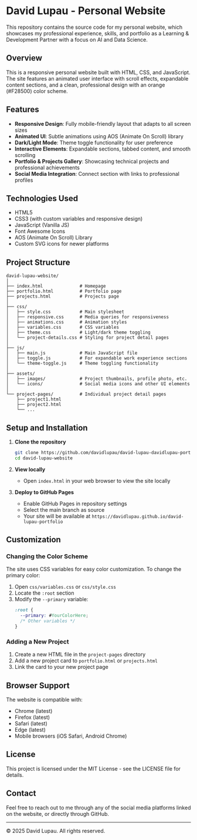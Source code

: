 # David Lupau - Personal Website

This repository contains the source code for my personal website, which showcases my professional experience, skills, and portfolio as a Learning & Development Partner with a focus on AI and Data Science.

## Overview

This is a responsive personal website built with HTML, CSS, and JavaScript. The site features an animated user interface with scroll effects, expandable content sections, and a clean, professional design with an orange (#F28500) color scheme.

## Features

- **Responsive Design**: Fully mobile-friendly layout that adapts to all screen sizes
- **Animated UI**: Subtle animations using AOS (Animate On Scroll) library
- **Dark/Light Mode**: Theme toggle functionality for user preference
- **Interactive Elements**: Expandable sections, tabbed content, and smooth scrolling
- **Portfolio & Projects Gallery**: Showcasing technical projects and professional achievements
- **Social Media Integration**: Connect section with links to professional profiles

## Technologies Used

- HTML5
- CSS3 (with custom variables and responsive design)
- JavaScript (Vanilla JS)
- Font Awesome Icons
- AOS (Animate On Scroll) Library
- Custom SVG icons for newer platforms

## Project Structure

```
david-lupau-website/
│
├── index.html              # Homepage
├── portfolio.html          # Portfolio page
├── projects.html           # Projects page
│
├── css/
│   ├── style.css           # Main stylesheet
│   ├── responsive.css      # Media queries for responsiveness
│   ├── animations.css      # Animation styles
│   ├── variables.css       # CSS variables
│   ├── theme.css           # Light/dark theme toggling
│   └── project-details.css # Styling for project detail pages
│
├── js/
│   ├── main.js             # Main JavaScript file
│   ├── toggle.js           # For expandable work experience sections
│   └── theme-toggle.js     # Theme toggling functionality
│
├── assets/
│   ├── images/             # Project thumbnails, profile photo, etc.
│   └── icons/              # Social media icons and other UI elements
│
└── project-pages/          # Individual project detail pages
    ├── project1.html
    ├── project2.html
    └── ...
```

## Setup and Installation

1. **Clone the repository**
   ```bash
   git clone https://github.com/davidlupau/david-lupau-davidlupau-portfolio.git
   cd david-lupau-website
   ```

2. **View locally**
   - Open `index.html` in your web browser to view the site locally

3. **Deploy to GitHub Pages**
   - Enable GitHub Pages in repository settings
   - Select the main branch as source
   - Your site will be available at `https://davidlupau.github.io/david-lupau-portfolio`

## Customization

### Changing the Color Scheme

The site uses CSS variables for easy color customization. To change the primary color:

1. Open `css/variables.css` or `css/style.css`
2. Locate the `:root` section
3. Modify the `--primary` variable:
   ```css
   :root {
     --primary: #YourColorHere;
     /* Other variables */
   }
   ```

### Adding a New Project

1. Create a new HTML file in the `project-pages` directory
2. Add a new project card to `portfolio.html` or `projects.html`
3. Link the card to your new project page

## Browser Support

The website is compatible with:
- Chrome (latest)
- Firefox (latest)
- Safari (latest)
- Edge (latest)
- Mobile browsers (iOS Safari, Android Chrome)

## License

This project is licensed under the MIT License - see the LICENSE file for details.

## Contact

Feel free to reach out to me through any of the social media platforms linked on the website, or directly through GitHub.

---

© 2025 David Lupau. All rights reserved.
